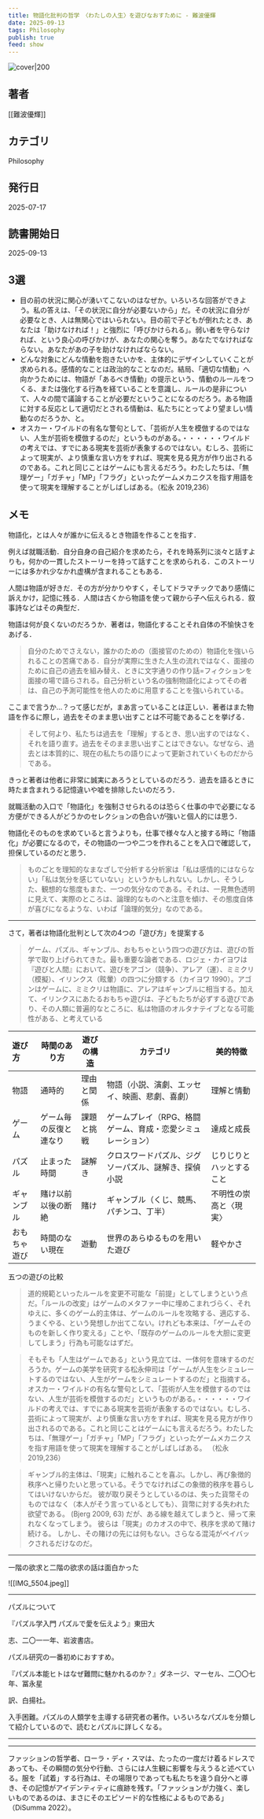 ```yaml
---
title: 物語化批判の哲学　〈わたしの人生〉を遊びなおすために - 難波優輝
date: 2025-09-13
tags: Philosophy
publish: true
feed: show
---
```

![cover|200](http://books.google.com/books/content?id=T5VrEQAAQBAJ&printsec=frontcover&img=1&zoom=1&edge=curl&source=gbs_api)
## 著者
[[難波優輝]]
## カテゴリ
Philosophy
## 発行日
2025-07-17
## 読書開始日
2025-09-13

## 3選
 - 目の前の状況に関心が湧いてこないのはなぜか。いろいろな回答ができよう。私の答えは、「その状況に自分が必要ないから」だ。その状況に自分が必要なとき、人は無関心ではいられない。目の前で子どもが倒れたとき、あなたは「助けなければ！」と強烈に「呼びかけられる」。弱い者を守らなければ、という良心の呼びかけが、あなたの関心を奪う。あなたでなければならない。あなたがあの子を助けなければならない。
 - どんな対象にどんな情動を抱きたいかを、主体的にデザインしていくことが求められる。感情的なことは政治的なことなのだ。結局、「適切な情動」へ向かうためには、物語が「あるべき情動」の提示という、情動のルールをつくる、または強化する行為を経ていることを意識し、ルールの是非について、人々の間で議論することが必要だということになるのだろう。ある物語に対する反応として適切だとされる情動は、私たちにとってより望ましい情動なのだろうか、と。
 - オスカー・ワイルドの有名な警句として、「芸術が人生を模倣するのではない、人生が芸術を模倣するのだ」というものがある。・・・・・・ワイルドの考えでは、すでにある現実を芸術が表象するのではない。むしろ、芸術によって現実が、より慎重な言い方をすれば、現実を見る見方が作り出されるのである。これと同じことはゲームにも言えるだろう。わたしたちは、「無理ゲー」「ガチャ」「MP」「フラグ」といったゲームメカニクスを指す用語を使って現実を理解することがしばしばある。（松永 2019,236）

## メモ
物語化，とは人々が誰かに伝えるとき物語を作ることを指す．

例えば就職活動．自分自身の自己紹介を求めたら，それを時系列に淡々と話すよりも，何かの一貫したストーリーを持って話すことを求められる．このストーリーには多かれ少なかれ虚構が含まれることもある．

人間は物語が好きだ．その方が分かりやすく，そしてドラマチックであり感情に訴えかけ，記憶に残る．人間は古くから物語を使って親から子へ伝えられる．叙事詩などはその典型だ．

物語は何が良くないのだろうか．著者は，物語化することそれ自体の不愉快さをあげる．

> 自分のためでさえない，誰かのための（面接官のための）物語化を強いられることの苦痛である．自分が実際に生きた人生の流れではなく、面接のために自己の過去を組み替え、ときに文字通りの作り話=フィクションを面接の場で語らされる。自己分析という名の強制物語化によってその者は、自己の予測可能性を他人のために用意することを強いられている。

ここまで言うか…？って感じだが，まあ言っていることは正しい．著者はまた物語を作るに際し，過去をそのまま思い出すことは不可能であることを挙げる．

>そして何より、私たちは過去を「理解」するとき、思い出すのではなく、それを語り直す。過去をそのまま思い出すことはできない。なぜなら、過去とは本質的に、現在の私たちの語りによって更新されていくものだからである。

きっと著者は他者に非常に誠実にあろうとしているのだろう．過去を語るときに時たま含まれうる記憶違いや嘘を排除したいのだろう．

就職活動の入口で「物語化」を強制させられるのは恐らく仕事の中で必要になる方便ができる人がどうかのセレクションの色合いが強いと個人的には思う．

物語化そのものを求めていると言うよりも，仕事で様々な人と接する時に「物語化」が必要になるので，その物語の一つや二つを作れることを入口で確認して，担保しているのだと思う．


> ものごとを理知的なまなざしで分析する分析家は「私は感情的にはならない」「私は気分を感じていない」というかもしれない。しかし、そうした、観想的な態度もまた、一つの気分なのである。それは、一見無色透明に見えて、実際のところは、論理的なものへと注意を傾け、その態度自体が喜びになるような、いわば「論理的気分」なのである。


---

さて，著者は物語化批判として次の4つの「遊び方」を提案する

> ゲーム、パズル、ギャンブル、おもちゃという四つの遊び方は、遊びの哲学で取り上げられてきた。最も重要な論者である、ロジェ・カイヨワは『遊びと人間』において、遊びをアゴン（競争）、アレア（運）、ミミクリ（模擬）、イリンクス（眩暈）の四つに分類する（カイヨワ 1990）。アゴンはゲームに、ミミクリは物語に、アレアはギャンブルに相当する。加えて、イリンクスにあたるおもちゃ遊びは、子どもたちが必ずする遊びであり、その人類に普遍的なところに、私は物語のオルタナテイブとなる可能性がある、と考えている

| 遊び方    | 時間のあり方      | 遊びの構造 | カテゴリ                            | 美的特徵         |
| :----- | ----------- | ----- | ------------------------------- | ------------ |
| 物語     | 通時的         | 理由と関係 | 物語（小説、演劇、エッセイ、映画、悲劇、喜劇）         | 理解と情動        |
| ゲーム    | ゲーム毎の反復と連なり | 課題と挑戦 | ゲームプレイ（RPG、格闘ゲーム、育成・恋愛シミュレーション） | 達成と成長        |
| パズル    | 止まった時間      | 謎解き   | クロスワードパズル、ジグソーパズル、謎解き、探偵小説      | じりじりとハッとすること |
| ギャンブル  | 賭け以前以後の断絶   | 賭け    | ギャンブル（くじ、競馬、パチンコ、丁半）            | 不明性の崇高と〈現実〉  |
| おもちゃ遊び | 時間のない現在     | 遊動    | 世界のあらゆるものを用いた遊び                 | 軽やかさ         |
五つの遊びの比較


> 




>道的規範といったルールを変更不可能な「前提」としてしまうという点だ。「ルールの改変」はゲームのメタファー中に埋めこまれづらく、それゆえに、多くのゲーム的主体は、ゲームのルールを攻略する、適応する、うまくやる、という発想しか出てこない。けれども本来は、「ゲームそのものを新しく作り変える」ことや、「既存のゲームのルールを大胆に変更してしまう」行為も可能なはずだ。




> そもそも「人生はゲームである」という見立ては、一体何を意味するのだろうか。ゲームの美学を研究する松永伸司は「ゲームが人生をシミュレートするのではない、人生がゲームをシミュレートするのだ」と指摘する。
オスカー・ワイルドの有名な警句として、「芸術が人生を模倣するのではない、人生が芸術を模倣するのだ」というものがある。・・・・・・ワイルドの考えでは、すでにある現実を芸術が表象するのではない。むしろ、芸術によって現実が、より慎重な言い方をすれば、現実を見る見方が作り出されるのである。これと同じことはゲームにも言えるだろう。わたしたちは、「無理ゲー」「ガチャ」「MP」「フラグ」といったゲームメカニクスを指す用語を使って現実を理解することがしばしばある。
（松永 2019,236）


> ギャンブル的主体は、「現実」に触れることを喜ぶ。しかし、再び象徴的秩序へと帰りたいと思っている。そうでなければこの象徴的秩序を暮らしてはいけないからだ。
彼が取り戻そうとしているのは、失った貨幣そのものではなく（本人がそう言っているとしても）、貨幣に対する失われた欲望である。
(Bjerg 2009, 63)
だが、ある線を越えてしまうと、帰って来れなくなってしまう。
彼らは「現実」のカオスの中で、秩序を求めて賭け続ける。
しかし、その賭けの先には何もない。さらなる混沌がペイバックされるだけなのだ。




----

一階の欲求と二階の欲求の話は面白かった

![[IMG_5504.jpeg]]



----


パズルについて

『パズル学入門 パズルで愛を伝えよう』東田大

志、二〇一一年、岩波書店。

パズル研究の一番初めにおすすめ。

『パズル本能ヒトはなぜ難問に魅かれるのか？』ダネージ、マーセル、二〇〇七年、冨永星

訳、白揚社。

入手困難。パズルの人類学を主導する研究者の著作。いろいろなパズルを分類して紹介しているので、読むとパズルに詳しくなる。


----




----

ファッションの哲学者、ローラ・ディ・スマは、たったの一度だけ着るドレスであっても、その瞬間の気分や行動、さらには人生観に影響を与えうると述べている。服を「試着」する行為は、その場限りであっても私たちを違う自分へと導き、その記憶がアイデンティティに痕跡を残す。「ファッションが力強く、楽しいものであるのは、まさにそのエピソード的な性格によるものである」（DiSumma 2022）。

